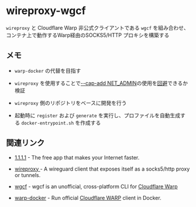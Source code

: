 # wireproxy-wgcf

`wireproxy` と Cloudflare Warp 非公式クライアントである `wgcf` を組み合わせ、コンテナ上で動作するWarp経由のSOCKS5/HTTP プロキシを構築する

## メモ

-   `warp-docker` の代替を目指す

- `wireproxy` を使用することで[--cap-add NET_ADMIN](https://qiita.com/muddydixon/items/d2982ab0846002bf3ea8)の使用を[回避](https://febc-yamamoto.hatenablog.jp/entry/2022/10/24/075354)できるか検証

-  `wireproxy` 側のリポジトリをベースに開発を行う

- 起動時に `register` および `generate` を実行し、プロファイルを自動生成する `docker-entrypoint.sh` を作成する

## 関連リンク

- [1.1.1.1](https://1.1.1.1/) -  The free app that makes your Internet faster.

- [wireproxy ](https://github.com/pufferffish/wireproxy) - A wireguard client that exposes itself as a socks5/http proxy or tunnels.

- [wgcf](https://github.com/ViRb3/wgcf) - wgcf is an unofficial, cross-platform CLI for [Cloudflare Warp](https://1.1.1.1/)

- [warp-docker](https://github.com/cmj2002/warp-docker) - Run official  [Cloudflare WARP](https://1.1.1.1/)  client in Docker.